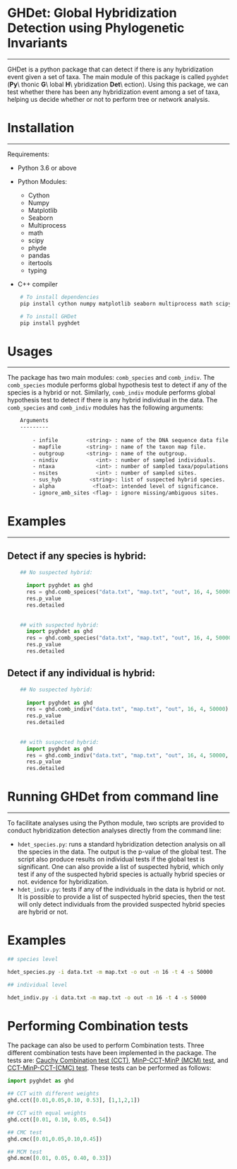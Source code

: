 # GHDet: Global Hybridization Detection using Phylogenetic Invariants
---------------------------------------------------------------------------------
<meta name="google-site-verification" content="reUTkch_kKqgtm2_N-6pEpu5RpqzLSdojBIX2klaie8" />

GHDet is a python package that can detect if there is any hybridization event given a set of taxa. 
The main module of this package is called ``pyghdet`` (**Py**\ thonic **G**\ lobal **H**\ ybridization **Det**\ ection).
Using this package, we can test whether there has been any hybridization event among a set of taxa, helping us decide whether or not to perform tree or network analysis.

# Installation
------------

Requirements:

-  Python 3.6 or above
-  Python Modules:

   -  Cython
   -  Numpy
   -  Matplotlib
   -  Seaborn
   -  Multiprocess
   -  math
   -  scipy
   -  phyde
   -  pandas
   -  itertools
   -  typing

-  C++ compiler

```bash
    # To install dependencies
    pip install cython numpy matplotlib seaborn multiprocess math scipy phyde pandas itertools typing

    # To install GHDet
    pip install pyghdet
```

# Usages
-------------

The package has two main modules: ``comb_species`` and ``comb_indiv``. The ``comb_species`` module performs global hypothesis test to detect if any of the species is a hybrid or not. Similarly, ``comb_indiv`` module performs global hypothesis test to detect if there is any hybrid individual in the data. The ``comb_species`` and ``comb_indiv`` modules has the following arguments:

```bash
    Arguments
    ---------
 
        - infile         <string> : name of the DNA sequence data file.
        - mapfile        <string> : name of the taxon map file.
        - outgroup       <string> : name of the outgroup.
        - nindiv            <int> : number of sampled individuals.
        - ntaxa             <int> : number of sampled taxa/populations.
        - nsites            <int> : number of sampled sites.
        - sus_hyb         <string>: list of suspected hybrid species.
        - alpha            <float>: intended level of significance.
        - ignore_amb_sites <flag> : ignore missing/ambiguous sites.
```

# Examples
-----------------
## Detect if any species is hybrid:

```python
    ## No suspected hybrid:
    
      import pyghdet as ghd
      res = ghd.comb_speices("data.txt", "map.txt", "out", 16, 4, 50000)
      res.p_value
      res.detailed
      
    
    ## with suspected hybrid:
      import pyghdet as ghd
      res = ghd.comb_species("data.txt", "map.txt", "out", 16, 4, 50000, ['sp1', 'sp2'])
      res.p_value
      res.detailed
```

## Detect if any individual is hybrid:

```python
    ## No suspected hybrid:
    
      import pyghdet as ghd
      res = ghd.comb_indiv("data.txt", "map.txt", "out", 16, 4, 50000)
      res.p_value
      res.detailed
      
    
    ## with suspected hybrid:
      import pyghdet as ghd
      res = ghd.comb_indiv("data.txt", "map.txt", "out", 16, 4, 50000, ['sp1', 'sp2'])
      res.p_value
      res.detailed
```

# Running GHDet from command line
------------------------------------

To facilitate analyses using the Python module, two scripts are provided to
conduct hybridization detection analyses directly from the command line:

- ``hdet_species.py``: runs a standard hybridization detection analysis on all the species in the data. The output is the p-value of the global test. The script also produce results on individual tests if the global test is significant. One can also provide a list of suspected hybrid, which only test if any of the suspected hybrid species is actually hybrid species or not. 
  evidence for hybridization.
- ``hdet_indiv.py``: tests if any of the individuals in the data is hybrid or not. It is possible to provide a list of suspected hybrid species, then the test will only detect individuals from the provided suspected hybrid species are hybrid or not.

# Examples

```bash
## species level

hdet_species.py -i data.txt -m map.txt -o out -n 16 -t 4 -s 50000 

## individual level

hdet_indiv.py -i data.txt -m map.txt -o out -n 16 -t 4 -s 50000 
```

# Performing Combination tests

The package can also be used to perform Combination tests. Three different combination tests have been implemented in the package. The tests are: [Cauchy Combination test (CCT)](https://www.ncbi.nlm.nih.gov/pmc/articles/PMC7531765/), [MinP-CCT-MinP (MCM) test](https://www.nature.com/articles/s41598-022-07094-7), and [CCT-MinP-CCT-(CMC) test](https://www.nature.com/articles/s41598-022-07094-7). These tests can be performed as follows:

```python
import pyghdet as ghd

## CCT with different weights
ghd.cct([0.01,0.05,0.10, 0.53], [1,1,2,1])

## CCT with equal weights
ghd.cct([0.01, 0.10, 0.05, 0.54])

## CMC test
ghd.cmc([0.01,0.05,0.10,0.45])

## MCM test
ghd.mcm([0.01, 0.05, 0.40, 0.33])

```
